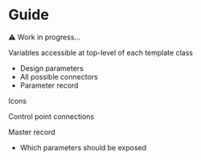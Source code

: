 # Guide

:warning: Work in progress...

Variables accessible at top-level of each template class

- Design parameters
- All possible connectors
- Parameter record

Icons

Control point connections

Master record

- Which parameters should be exposed
